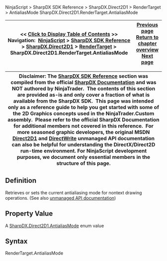 ﻿
NinjaScript > SharpDX SDK Reference > SharpDX.Direct2D1 > RenderTarget > AntialiasMode
SharpDX.Direct2D1.RenderTarget.AntialiasMode

| << [Click to Display Table of Contents](sharpdx_direct2d1_rendertarget_antialiasmode.md) >> **Navigation:**     [NinjaScript](ninjascript.md) > [SharpDX SDK Reference](sharpdx_sdk_reference.md) > [SharpDX.Direct2D1](sharpdx_direct2d1.md) > [RenderTarget](sharpdx_direct2d1_rendertarget.md) > SharpDX.Direct2D1.RenderTarget.AntialiasMode | [Previous page](sharpdx_direct2d1_rendertarget.md) [Return to chapter overview](sharpdx_direct2d1_rendertarget.md) [Next page](sharpdx_direct2d1_rendertarget_drawellipse.md) |
| --- | --- |

| Disclaimer: The [SharpDX SDK Reference](sharpdx_sdk_reference.md) section was compiled from the official [SharpDX Documentation](http://sharpdx.org/) and was NOT authored by NinjaTrader.  The contents of this section are provided as-is and only cover a fraction of what is available from the SharpDX SDK.  This page was intended only as a reference guide to help you get started with some of the 2D Graphics concepts used in the NinjaTrader.Custom assembly.  Please refer to the official SharpDX Documentation for additional members not covered in this reference.  For more seasoned graphic developers, the original MSDN [Direct2D1](https://msdn.microsoft.com/en-us/library/windows/desktop/dd370990.aspx) and [DirectWrite](https://msdn.microsoft.com/en-us/library/windows/desktop/dd368038.aspx) unmanaged API documentation can also be helpful for understanding the DirectX/Direct2D run-time environment. For NinjaScript development purposes, we document only essential members in the structure of this page. |
| --- |

## Definition
Retrieves or sets the current antialiasing mode for nontext drawing operations.
(See also [unmanaged API documentation](http://msdn.microsoft.com/en-us/library/dd316805.aspx))
 
## Property Value
A [SharpDX.Direct2D1.AntialiasMode](sharpdx_direct2d1_antialiasmode.md) enum value
 
## Syntax
RenderTarget.AntialiasMode
